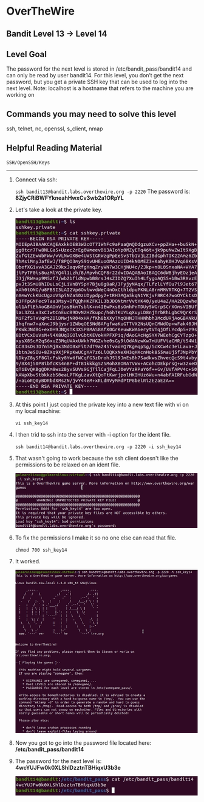 # OverTheWire
## Bandit Level 13 → Level 14
## Level Goal

The password for the next level is stored in /etc/bandit_pass/bandit14 and can only be read by user bandit14. For this level, you don’t get the next password, but you get a private SSH key that can be used to log into the next level. Note: localhost is a hostname that refers to the machine you are working on

## Commands you may need to solve this level

ssh, telnet, nc, openssl, s_client, nmap

## Helpful Reading Material

    SSH/OpenSSH/Keys

----------------------------------------------------------------------------------------------------------

1. Connect via ssh:

    `ssh bandit13@bandit.labs.overthewire.org -p 2220`
    The password is: **8ZjyCRiBWFYkneahHwxCv3wb2a1ORpYL**

2. Let's take a look at the private key. 

    ![](images/level13to14.private.key.ssh.jpg)

3. At this point I just copied the private key into a new text file with vi on my local machine: 

    `vi ssh_key14`

4. I then trid to ssh into the server with -i option for the ident file.

    `ssh bandit14@bandit.labs.overthewire.org -p 2220 -i ssh_key14`

5. That wasn't going to work because the ssh client doesn't like the permissions to be relaxed on an ident file. 

    ![](images/level13to14.privatekey.permissions.error.jpg)


6. To fix the permissions I make it so no one else can read that file. 

    `chmod 700 ssh_key14`

7. It worked. 

    ![](images/level13to14.privatekey.worked.jpg)

8. Now you got to go into the password file located here:  **/etc/bandit_pass/bandit14**

9. The password for the next level is: **4wcYUJFw0k0XLShlDzztnTBHiqxU3b3e**

    ![](images/level13to14_read.level14pass.jpg)
